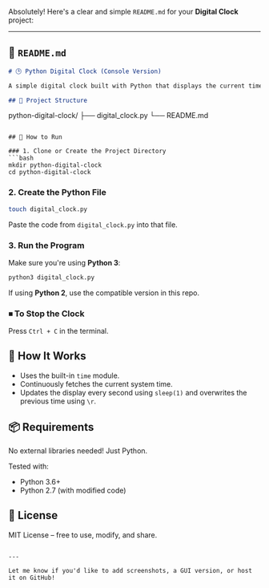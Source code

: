 Absolutely! Here's a clear and simple `README.md` for your **Digital Clock** project:

---

## 📘 `README.md`

```markdown
# 🕒 Python Digital Clock (Console Version)

A simple digital clock built with Python that displays the current time in the terminal and updates every second.

## 📁 Project Structure

```

python-digital-clock/
├── digital\_clock.py
└── README.md

````

## 🚀 How to Run

### 1. Clone or Create the Project Directory
```bash
mkdir python-digital-clock
cd python-digital-clock
````

### 2. Create the Python File

```bash
touch digital_clock.py
```

Paste the code from `digital_clock.py` into that file.

### 3. Run the Program

Make sure you're using **Python 3**:

```bash
python3 digital_clock.py
```

If using **Python 2**, use the compatible version in this repo.

### ⏹ To Stop the Clock

Press `Ctrl + C` in the terminal.

## 🧠 How It Works

* Uses the built-in `time` module.
* Continuously fetches the current system time.
* Updates the display every second using `sleep(1)` and overwrites the previous time using `\r`.

## 📦 Requirements

No external libraries needed! Just Python.

Tested with:

* Python 3.6+
* Python 2.7 (with modified code)

## 📄 License

MIT License – free to use, modify, and share.

```

---

Let me know if you'd like to add screenshots, a GUI version, or host it on GitHub!
```
